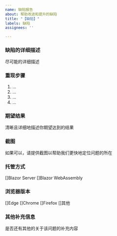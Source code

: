 ```yaml
---
name: 缺陷报告
about: 帮助改进和提升的缺陷
title: "【缺陷】"
labels: 缺陷
assignees: ''

---
```


### 缺陷的详细描述
尽可能的详细描述

### 重现步骤
1. ...
2. ...
3. ...
4. ...

### 期望结果
清晰且详细地描述你期望达到的结果

### 截图
如果可以，请提供截图以帮助我们更快地定位问题的所在

### 托管方式
[]Blazor Server
[]Blazor WebAssembly

### 浏览器版本
[]Edge
[]Chrome
[]Firefox
[]其他

### 其他补充信息
是否还有其他的关于该问题的补充内容
